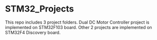 # STM32_Projects

This repo includes 3 project folders. Dual DC Motor Controller project is implemented on STM32F103 board. Other 2 projects are implemented on STM32F4 Discovery board.

